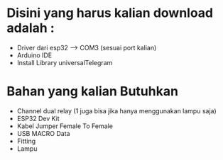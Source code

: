 # Disini yang harus kalian download adalah :
- Driver dari esp32 --> COM3 (sesuai port kalian)
- Arduino IDE
- Install Library universalTelegram

# Bahan yang kalian Butuhkan
  - Channel dual relay (1 juga bisa jika hanya menggunakan lampu saja)
  - ESP32 Dev Kit
  - Kabel Jumper Female To Female
  - USB MACRO Data
  - Fitting
  - Lampu
